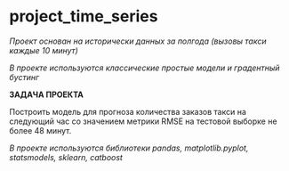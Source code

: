 # project_time_series

*Проект основан на исторически данных за полгода (вызовы такси каждые 10 минут)* 

*В проекте используются классические простые модели и градентный бустинг*
 
 
**ЗАДАЧА ПРОЕКТА**

Построить модель для прогноза количества заказов такси на следующий час со значением метрики RMSE на тестовой выборке не более 48 минут.


_В проекте используются библиотеки pandas, matplotlib.pyplot, statsmodels, sklearn, catboost_
